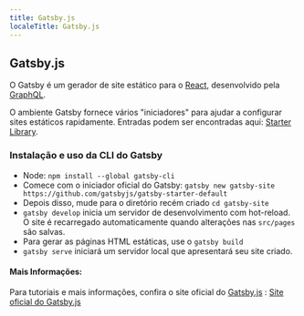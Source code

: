 ```yaml
---
title: Gatsby.js
localeTitle: Gatsby.js
---
```

## Gatsby.js

O Gatsby é um gerador de site estático para o [React](https://guide.freecodecamp.org/react), desenvolvido pela [GraphQL](https://graphql.org/).

O ambiente Gatsby fornece vários "iniciadores" para ajudar a configurar sites estáticos rapidamente. Entradas podem ser encontradas aqui: [Starter Library](https://www.gatsbyjs.org/starters/).

### Instalação e uso da CLI do Gatsby

*   Node: `npm install --global gatsby-cli`
*   Comece com o iniciador oficial do Gatsby: `gatsby new gatsby-site https://github.com/gatsbyjs/gatsby-starter-default`
*   Depois disso, mude para o diretório recém criado `cd gatsby-site`
*   `gatsby develop` inicia um servidor de desenvolvimento com hot-reload. O site é recarregado automaticamente quando alterações nas `src/pages` são salvas.
*   Para gerar as páginas HTML estáticas, use o `gatsby build`
*   `gatsby serve` iniciará um servidor local que apresentará seu site criado.

#### Mais Informações:

Para tutoriais e mais informações, confira o site oficial do [Gatsby.js](https://www.gatsbyjs.org/tutorial/) : [Site oficial do Gatsby.js](https://www.gatsbyjs.org/tutorial/)
